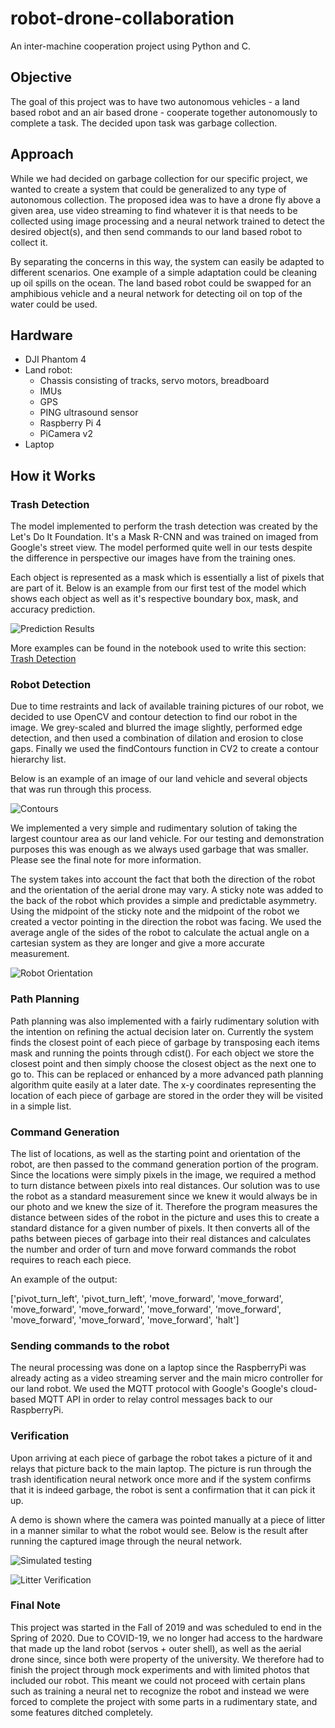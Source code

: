 # robot-drone-collaboration
An inter-machine cooperation project using Python and C.

## Objective
The goal of this project was to have two autonomous vehicles - a land
based robot and an air based drone - cooperate together autonomously
to complete a task. The decided upon task was garbage collection.

## Approach
While we had decided on garbage collection for our specific project,
we wanted to create a system that could be generalized to any type of
autonomous collection. The proposed idea was to have a drone fly above
a given area, use video streaming to find whatever it is that needs to
be collected using image processing and a neural network trained to detect
the desired object(s), and then send commands to our land based robot to
collect it.

By separating the concerns in this way, the system can easily be adapted
to different scenarios. One example of a simple adaptation could be cleaning
up oil spills on the ocean. The land based robot could be swapped for an
amphibious vehicle and a neural network for detecting oil on top of the
water could be used.

## Hardware
* DJI Phantom 4
* Land robot:
    * Chassis consisting of tracks, servo motors, breadboard
    * IMUs
    * GPS
    * PING ultrasound sensor
    * Raspberry Pi 4
    * PiCamera v2
* Laptop

## How it Works

### Trash Detection
The model implemented to perform the trash detection was created by the Let's Do It Foundation. It's a Mask R-CNN and was
trained on imaged from Google's street view. The model performed quite well in our tests despite the difference in
perspective our images have from the training ones. 

Each object is represented as a mask which is essentially a list of pixels that are part of it. Below is an example from
our first test of the model which shows each object as well as it's respective boundary box, mask, and accuracy prediction.


![Prediction Results](docs/image_masks.png "Prediction Results")

More examples can be found in the notebook used to write this section: [Trash Detection](src/Trash_Detection/Detect_trash_on_images.ipynb) 

### Robot Detection
Due to time restraints and lack of available training pictures of our robot, we decided to use OpenCV and contour
detection to find our robot in the image. We grey-scaled and blurred the image slightly, performed edge detection, and
then used a combination of dilation and erosion to close gaps. Finally we used the findContours function in CV2 to create
a contour hierarchy list.

Below is an example of an image of our land vehicle and several objects that was run through this process.


![Contours](docs/Contours.PNG "CV2 Contours")

We implemented a very simple and rudimentary solution of taking the largest countour area as our land vehicle. For our
testing and demonstration purposes this was enough as we always used garbage that was smaller. Please see the final note
for more information.

The system takes into account the fact that both the direction of the robot and the orientation of the aerial drone may
vary. A sticky note was added to the back of the robot which provides a simple and predictable asymmetry. Using the
midpoint of the sticky note and the midpoint of the robot we created a vector pointing in the direction the robot was
facing. We used the average angle of the sides of the robot to calculate the actual angle on a cartesian system as they
are longer and give a more accurate measurement.

![Robot Orientation](docs/Robot_Orientation.PNG)

### Path Planning
Path planning was also implemented with a fairly rudimentary solution with the intention on refining the actual decision
later on. Currently the system finds the closest point of each piece of garbage by transposing each items mask and running
the points through cdist(). For each object we store the closest point and then simply choose the closest object as the
next one to go to. This can be replaced or enhanced by a more advanced path planning algorithm quite easily at a later date.
The x-y coordinates representing the location of each piece of garbage are stored in the order they will be visited in a
simple list.

### Command Generation
The list of locations, as well as the starting point and orientation of the robot, are then passed to the command generation
portion of the program. Since the locations were simply pixels in the image, we required a method to turn distance between
pixels into real distances. Our solution was to use the robot as a standard measurement since we knew it would always be
in our photo and we knew the size of it. Therefore the program measures the distance between sides of the robot in the
picture and uses this to create a standard distance for a given number of pixels. It then converts all of the paths between
pieces of garbage into their real distances and calculates the number and order of turn and move forward commands the robot
requires to reach each piece.

An example of the output:

['pivot_turn_left', 'pivot_turn_left', 'move_forward', 'move_forward', 'move_forward', 'move_forward', 'move_forward', 
'move_forward', 'move_forward', 'move_forward', 'move_forward', 'halt']

### Sending commands to the robot
The neural processing was done on a laptop since the RaspberryPi was already acting as a video streaming server and the
main micro controller for our land robot. We used the MQTT protocol with Google's Google's cloud-based MQTT API in order
to relay control messages back to our RaspberryPi.

### Verification
Upon arriving at each piece of garbage the robot takes a picture of it and relays that picture back to the main laptop.
The picture is run through the trash identification neural network once more and if the system confirms that it is indeed
garbage, the robot is sent a confirmation that it can pick it up.

A demo is shown where the camera was pointed manually at a piece of litter in a manner similar to what the robot would see.
Below is the result after running the captured image through the neural network.

![Simulated testing](docs/IMG_5865.JPG)


![Litter Verification](docs/Verified_mask.JPG)

### Final Note
This project was started in the Fall of 2019 and was scheduled to end in the Spring of 2020. Due to COVID-19, we no longer
had access to the hardware that made up the land robot (servos + outer shell), as well as the aerial drone since, since both were property of the university.
We therefore had to finish the project through mock experiments and with limited photos that included our robot. This meant
we could not proceed with certain plans such as training a neural net to recognize the robot and instead we were forced
to complete the project with some parts in a rudimentary state, and some features ditched completely.